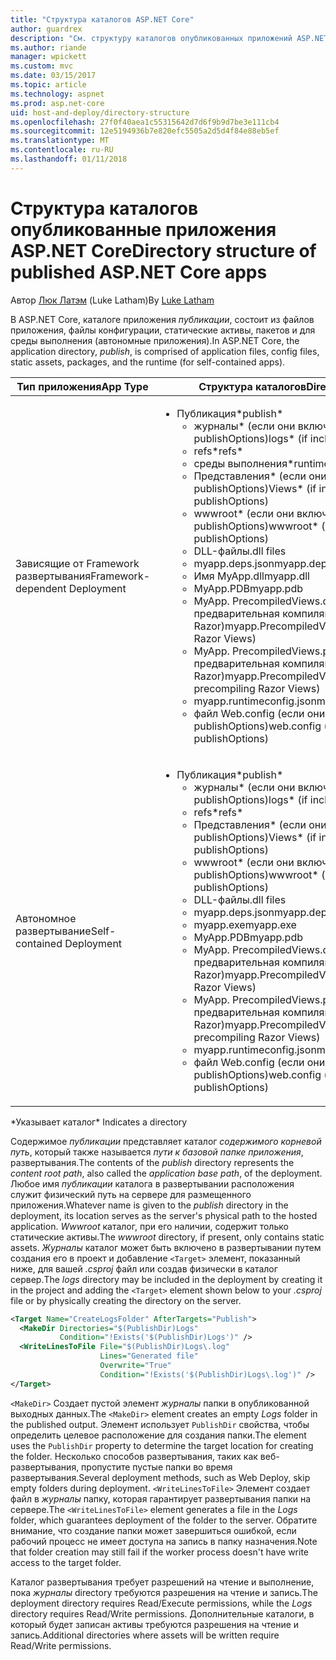 ```yaml
---
title: "Структура каталогов ASP.NET Core"
author: guardrex
description: "См. структуру каталогов опубликованных приложений ASP.NET Core."
ms.author: riande
manager: wpickett
ms.custom: mvc
ms.date: 03/15/2017
ms.topic: article
ms.technology: aspnet
ms.prod: asp.net-core
uid: host-and-deploy/directory-structure
ms.openlocfilehash: 27f0f40aea1c55315642d7d6f9b9d7be3e111cb4
ms.sourcegitcommit: 12e5194936b7e820efc5505a2d5d4f84e88eb5ef
ms.translationtype: MT
ms.contentlocale: ru-RU
ms.lasthandoff: 01/11/2018
---
```

# <a name="directory-structure-of-published-aspnet-core-apps"></a><span data-ttu-id="c350e-103">Структура каталогов опубликованные приложения ASP.NET Core</span><span class="sxs-lookup"><span data-stu-id="c350e-103">Directory structure of published ASP.NET Core apps</span></span>

<span data-ttu-id="c350e-104">Автор [Люк Латэм](https://github.com/guardrex) (Luke Latham)</span><span class="sxs-lookup"><span data-stu-id="c350e-104">By [Luke Latham](https://github.com/guardrex)</span></span>

<span data-ttu-id="c350e-105">В ASP.NET Core, каталоге приложения *публикации*, состоит из файлов приложения, файлы конфигурации, статические активы, пакетов и для среды выполнения (автономные приложения).</span><span class="sxs-lookup"><span data-stu-id="c350e-105">In ASP.NET Core, the application directory, *publish*, is comprised of application files, config files, static assets, packages, and the runtime (for self-contained apps).</span></span>

| <span data-ttu-id="c350e-106">Тип приложения</span><span class="sxs-lookup"><span data-stu-id="c350e-106">App Type</span></span>                       | <span data-ttu-id="c350e-107">Структура каталогов</span><span class="sxs-lookup"><span data-stu-id="c350e-107">Directory Structure</span></span> |
| ------------------------------ | ------------------- |
| <span data-ttu-id="c350e-108">Зависящие от Framework развертывания</span><span class="sxs-lookup"><span data-stu-id="c350e-108">Framework-dependent Deployment</span></span> | <ul><li><span data-ttu-id="c350e-109">Публикация\*</span><span class="sxs-lookup"><span data-stu-id="c350e-109">publish\*</span></span><ul><li><span data-ttu-id="c350e-110">журналы\* (если они включены в publishOptions)</span><span class="sxs-lookup"><span data-stu-id="c350e-110">logs\* (if included in publishOptions)</span></span></li><li><span data-ttu-id="c350e-111">refs\*</span><span class="sxs-lookup"><span data-stu-id="c350e-111">refs\*</span></span></li><li><span data-ttu-id="c350e-112">среды выполнения\*</span><span class="sxs-lookup"><span data-stu-id="c350e-112">runtimes\*</span></span></li><li><span data-ttu-id="c350e-113">Представления\* (если они включены в publishOptions)</span><span class="sxs-lookup"><span data-stu-id="c350e-113">Views\* (if included in publishOptions)</span></span></li><li><span data-ttu-id="c350e-114">wwwroot\* (если они включены в publishOptions)</span><span class="sxs-lookup"><span data-stu-id="c350e-114">wwwroot\* (if included in publishOptions)</span></span></li><li><span data-ttu-id="c350e-115">DLL-файлы</span><span class="sxs-lookup"><span data-stu-id="c350e-115">.dll files</span></span></li><li><span data-ttu-id="c350e-116">myapp.deps.json</span><span class="sxs-lookup"><span data-stu-id="c350e-116">myapp.deps.json</span></span></li><li><span data-ttu-id="c350e-117">Имя MyApp.dll</span><span class="sxs-lookup"><span data-stu-id="c350e-117">myapp.dll</span></span></li><li><span data-ttu-id="c350e-118">MyApp.PDB</span><span class="sxs-lookup"><span data-stu-id="c350e-118">myapp.pdb</span></span></li><li><span data-ttu-id="c350e-119">MyApp. PrecompiledViews.dll (если предварительная компиляция представлений Razor)</span><span class="sxs-lookup"><span data-stu-id="c350e-119">myapp.PrecompiledViews.dll (if precompiling Razor Views)</span></span></li><li><span data-ttu-id="c350e-120">MyApp. PrecompiledViews.pdb (если предварительная компиляция представлений Razor)</span><span class="sxs-lookup"><span data-stu-id="c350e-120">myapp.PrecompiledViews.pdb (if precompiling Razor Views)</span></span></li><li><span data-ttu-id="c350e-121">myapp.runtimeconfig.json</span><span class="sxs-lookup"><span data-stu-id="c350e-121">myapp.runtimeconfig.json</span></span></li><li><span data-ttu-id="c350e-122">файл Web.config (если они включены в publishOptions)</span><span class="sxs-lookup"><span data-stu-id="c350e-122">web.config (if included in publishOptions)</span></span></li></ul></li></ul> |
| <span data-ttu-id="c350e-123">Автономное развертывание</span><span class="sxs-lookup"><span data-stu-id="c350e-123">Self-contained Deployment</span></span>      | <ul><li><span data-ttu-id="c350e-124">Публикация\*</span><span class="sxs-lookup"><span data-stu-id="c350e-124">publish\*</span></span><ul><li><span data-ttu-id="c350e-125">журналы\* (если они включены в publishOptions)</span><span class="sxs-lookup"><span data-stu-id="c350e-125">logs\* (if included in publishOptions)</span></span></li><li><span data-ttu-id="c350e-126">refs\*</span><span class="sxs-lookup"><span data-stu-id="c350e-126">refs\*</span></span></li><li><span data-ttu-id="c350e-127">Представления\* (если они включены в publishOptions)</span><span class="sxs-lookup"><span data-stu-id="c350e-127">Views\* (if included in publishOptions)</span></span></li><li><span data-ttu-id="c350e-128">wwwroot\* (если они включены в publishOptions)</span><span class="sxs-lookup"><span data-stu-id="c350e-128">wwwroot\* (if included in publishOptions)</span></span></li><li><span data-ttu-id="c350e-129">DLL-файлы</span><span class="sxs-lookup"><span data-stu-id="c350e-129">.dll files</span></span></li><li><span data-ttu-id="c350e-130">myapp.deps.json</span><span class="sxs-lookup"><span data-stu-id="c350e-130">myapp.deps.json</span></span></li><li><span data-ttu-id="c350e-131">myapp.exe</span><span class="sxs-lookup"><span data-stu-id="c350e-131">myapp.exe</span></span></li><li><span data-ttu-id="c350e-132">MyApp.PDB</span><span class="sxs-lookup"><span data-stu-id="c350e-132">myapp.pdb</span></span></li><li><span data-ttu-id="c350e-133">MyApp. PrecompiledViews.dll (если предварительная компиляция представлений Razor)</span><span class="sxs-lookup"><span data-stu-id="c350e-133">myapp.PrecompiledViews.dll (if precompiling Razor Views)</span></span></li><li><span data-ttu-id="c350e-134">MyApp. PrecompiledViews.pdb (если предварительная компиляция представлений Razor)</span><span class="sxs-lookup"><span data-stu-id="c350e-134">myapp.PrecompiledViews.pdb (if precompiling Razor Views)</span></span></li><li><span data-ttu-id="c350e-135">myapp.runtimeconfig.json</span><span class="sxs-lookup"><span data-stu-id="c350e-135">myapp.runtimeconfig.json</span></span></li><li><span data-ttu-id="c350e-136">файл Web.config (если они включены в publishOptions)</span><span class="sxs-lookup"><span data-stu-id="c350e-136">web.config (if included in publishOptions)</span></span></li></ul></li></ul> |
<span data-ttu-id="c350e-137">\*Указывает каталог</span><span class="sxs-lookup"><span data-stu-id="c350e-137">\* Indicates a directory</span></span>

<span data-ttu-id="c350e-138">Содержимое *публикации* представляет каталог *содержимого корневой путь*, который также называется *пути к базовой папке приложения*, развертывания.</span><span class="sxs-lookup"><span data-stu-id="c350e-138">The contents of the *publish* directory represents the *content root path*, also called the *application base path*, of the deployment.</span></span> <span data-ttu-id="c350e-139">Любое имя *публикации* каталога в развертывании расположения служит физический путь на сервере для размещенного приложения.</span><span class="sxs-lookup"><span data-stu-id="c350e-139">Whatever name is given to the *publish* directory in the deployment, its location serves as the server's physical path to the hosted application.</span></span> <span data-ttu-id="c350e-140">*Wwwroot* каталог, при его наличии, содержит только статические активы.</span><span class="sxs-lookup"><span data-stu-id="c350e-140">The *wwwroot* directory, if present, only contains static assets.</span></span> <span data-ttu-id="c350e-141">*Журналы* каталог может быть включено в развертывании путем создания его в проект и добавление `<Target>` элемент, показанный ниже, для вашей *.csproj* файл или создав физически в каталог сервер.</span><span class="sxs-lookup"><span data-stu-id="c350e-141">The *logs* directory may be included in the deployment by creating it in the project and adding the `<Target>` element shown below to your *.csproj* file or by physically creating the directory on the server.</span></span>

```xml
<Target Name="CreateLogsFolder" AfterTargets="Publish">
  <MakeDir Directories="$(PublishDir)Logs" 
           Condition="!Exists('$(PublishDir)Logs')" />
  <WriteLinesToFile File="$(PublishDir)Logs\.log" 
                    Lines="Generated file" 
                    Overwrite="True" 
                    Condition="!Exists('$(PublishDir)Logs\.log')" />
</Target>
```

<span data-ttu-id="c350e-142">`<MakeDir>` Создает пустой элемент *журналы* папки в опубликованной выходных данных.</span><span class="sxs-lookup"><span data-stu-id="c350e-142">The `<MakeDir>` element creates an empty *Logs* folder in the published output.</span></span> <span data-ttu-id="c350e-143">Элемент использует `PublishDir` свойства, чтобы определить целевое расположение для создания папки.</span><span class="sxs-lookup"><span data-stu-id="c350e-143">The element uses the `PublishDir` property to determine the target location for creating the folder.</span></span> <span data-ttu-id="c350e-144">Несколько способов развертывания, таких как веб-развертывания, пропустите пустые папки во время развертывания.</span><span class="sxs-lookup"><span data-stu-id="c350e-144">Several deployment methods, such as Web Deploy, skip empty folders during deployment.</span></span> <span data-ttu-id="c350e-145">`<WriteLinesToFile>` Элемент создает файл в *журналы* папку, которая гарантирует развертывания папки на сервере.</span><span class="sxs-lookup"><span data-stu-id="c350e-145">The `<WriteLinesToFile>` element generates a file in the *Logs* folder, which guarantees deployment of the folder to the server.</span></span> <span data-ttu-id="c350e-146">Обратите внимание, что создание папки может завершиться ошибкой, если рабочий процесс не имеет доступа на запись в папку назначения.</span><span class="sxs-lookup"><span data-stu-id="c350e-146">Note that folder creation may still fail if the worker process doesn't have write access to the target folder.</span></span>

<span data-ttu-id="c350e-147">Каталог развертывания требует разрешений на чтение и выполнение, пока *журналы* directory требуются разрешения на чтение и запись.</span><span class="sxs-lookup"><span data-stu-id="c350e-147">The deployment directory requires Read/Execute permissions, while the *Logs* directory requires Read/Write permissions.</span></span> <span data-ttu-id="c350e-148">Дополнительные каталоги, в который будет записан активы требуются разрешения на чтение и запись.</span><span class="sxs-lookup"><span data-stu-id="c350e-148">Additional directories where assets will be written require Read/Write permissions.</span></span>
